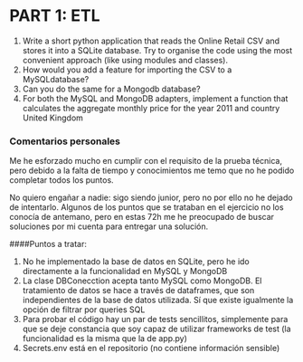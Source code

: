 # PART 1: ETL

1. Write a short python application that reads the Online Retail CSV and stores it
into a SQLite database. Try to organise the code using the most convenient
approach (like using modules and classes).
2. How would you add a feature for importing the CSV to a MySQLdatabase?
3. Can you do the same for a Mongodb database?
4. For both the MySQL and MongoDB adapters, implement a function that
calculates the aggregate monthly price for the year 2011 and country United
Kingdom

### Comentarios personales

Me he esforzado mucho en cumplir con el requisito de la prueba técnica, pero debido a la falta de tiempo 
y conocimientos me temo que no he podido completar todos los puntos.

No quiero engañar a nadie: sigo siendo junior, pero no por ello no he dejado de intentarlo. Algunos de
los puntos que se trataban en el ejercicio no los conocía de antemano, pero en estas 72h me he
preocupado de buscar soluciones por mi cuenta para entregar una solución.

####Puntos a tratar:
1. No he implementado la base de datos en SQLite, pero he ido directamente a la funcionalidad en MySQL y MongoDB
2. La clase DBConecction acepta tanto MySQL como MongoDB. El tratamiento de datos se hace a través de dataframes, que
son independientes de la base de datos utilizada. Sí que existe igualmente la opción de filtrar por queries SQL
3. Para probar el código hay un par de tests sencillitos, simplemente para que se deje constancia que soy capaz de
utilizar frameworks de test (la funcionalidad es la misma que la de app.py)
4. Secrets.env está en el repositorio (no contiene información sensible)